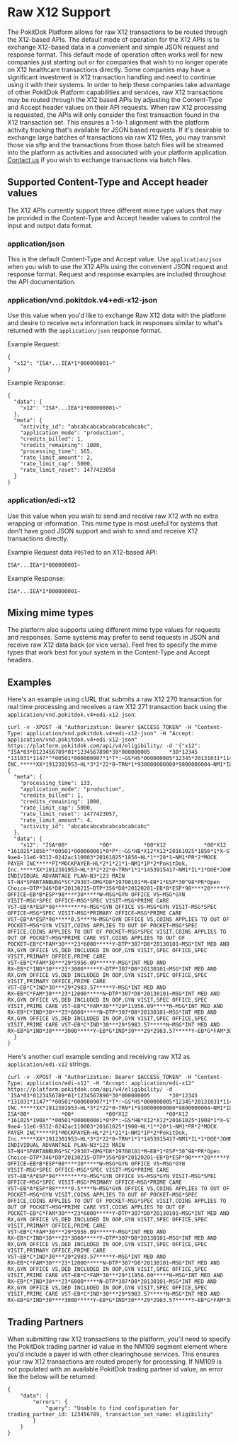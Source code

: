 # Raw X12 Support

The PokitDok Platform allows for raw X12 transactions to be routed through the X12-based APIs.
The default mode of operation for the X12 APIs is to exchange X12-based data in a convenient and simple
JSON request and response format.  This default mode of operation often works well for new companies just
starting out or for companies that wish to no longer operate on X12 healthcare transactions directly.
Some companies may have a significant investment in X12 transaction handling and need to continue using it
with their systems.  In order to help these companies take advantage of other PokitDok Platform capabilities
and services, raw X12 transactions may be routed through the X12 based APIs by adjusting the Content-Type
and Accept header values on their API requests.  When raw X12 processing is requested, the APIs will only
consider the first transaction found in the X12 transaction set.   This ensures a 1-to-1 alignment with
the platform activity tracking that's available for JSON based requests.  If it's desirable to exchange
large batches of transactions via raw X12 files, you may transmit those via sftp and the transactions
from those batch files will be streamed into the platform as activities and associated with your platform application.
[Contact us](/contact) if you wish to exchange transactions via batch files.

## Supported Content-Type and Accept header values

The X12 APIs currently support three different mime type values that may be provided in the Content-Type and Accept
header values to control the input and output data format.

### application/json

This is the default Content-Type and Accept value.  Use `application/json` when you wish to use the X12 APIs
using the convenient JSON request and response format.   Request and response examples are included throughout
the API documentation.

### application/vnd.pokitdok.v4+edi-x12-json

Use this value when you'd like to exchange Raw X12 data with the platform and desire to receive `meta` information back
in responses similar to what's returned with the `application/json` response format.

Example Request:
```
{
  "x12": "ISA*...IEA*1*000000001~"
}
```

Example Response:
```
{
  "data": {
    "x12": "ISA*...IEA*1*000000001~"
  },
  "meta": {
    "activity_id": "abcabcabcabcabcabcabcabc",
    "application_mode": "production",
    "credits_billed": 1,
    "credits_remaining": 1000,
    "processing_time": 165,
    "rate_limit_amount": 2,
    "rate_limit_cap": 5000,
    "rate_limit_reset": 1477423058
  }
}
```

### application/edi-x12

Use this value when you wish to send and receive raw X12 with no extra wrapping or information.
This mime type is most useful for systems that don't have good JSON support and wish to send and receive
X12 transactions directly.

Example Request data `POST`ed to an X12-based API:
```
ISA*...IEA*1*000000001~
```

Example Response:
```
ISA*...IEA*1*000000001~
```

## Mixing mime types

The platform also supports using different mime type values for requests and responses.
Some systems may prefer to send requests in JSON and receive raw X12 data back (or vice versa).
Feel free to specify the mime types that work best for your system in the Content-Type and Accept headers.

## Examples


Here's an example using cURL that submits a raw X12 270 transaction for real time processing
and receives a raw X12 271 transaction back using the `application/vnd.pokitdok.v4+edi-x12-json`:


```shell
curl -v -XPOST -H "Authorization: Bearer $ACCESS_TOKEN" -H "Content-Type: application/vnd.pokitdok.v4+edi-x12-json" -H "Accept: application/vnd.pokitdok.v4+edi-x12-json"  https://platform.pokitdok.com/api/v4/eligibility/ -d '{"x12": "ISA*03*0123456789*01*1234567890*30*000000005      *30*12345          *131031*1147*^*00501*000000907*1*T*:~GS*HS*000000005*12345*20131031*1147*1*X*005010X279A1~ST*270*0001*005010X279A1~BHT*0022*13*10001234*20131031*1147~HL*1**20*1~NM1*PR*2*MOCKPAYER*****PI*MOCKPAYER~HL*2*1*21*1~NM1*1P*2*POKITDOK, INC.*****XX*1912301953~HL*3*2*22*0~TRN*1*930000000000*9800000004~NM1*IL*1*DOE*JOHN****MI*00000000001~DMG*D8*19700101~DTP*291*D8*20131031~EQ*30~SE*13*0001~GE*1*1~IEA*1*000000907~"}'
{
  "meta": {
    "processing_time": 133,
    "application_mode": "production",
    "credits_billed": 1,
    "credits_remaining": 1000,
    "rate_limit_cap": 5000,
    "rate_limit_reset": 1477423057,
    "rate_limit_amount": 4,
    "activity_id": "abcabcabcabcabcabcabcabc"
  },
  "data": {
    "x12": "ISA*00*          *00*          *00*X12            *00*X12            *161025*1856*^*00501*000000001*0*P*:~GS*HB*X12*X12*20161025*1856*1*X~ST*271*0001~BHT*0022*13*be0e7966-9ae4-11e6-9312-0242ac110003*20161025*1856~HL*1**20*1~NM1*PR*2*MOCK PAYER INC*****PI*MOCKPAYER~HL*2*1*21*1~NM1*1P*2*PokitDok, Inc.*****XX*1912301953~HL*3*2*22*0~TRN*1*1*1453915417~NM1*IL*1*DOE*JOHN****MI*00000000001~REF*6P*088818801000013*MOCK INDIVIDUAL ADVANTAGE PLAN~N3*123 MAIN ST~N4*SPARTANBURG*SC*29307~DMG*D8*19700101*M~EB*1*ESP*30^98*PR*Open Choice~DTP*346*D8*20130215~DTP*356*D8*20120201~EB*B*ESP*98****20*****Y~MSG*PRIMARY OFFICE~EB*B*ESP*98****30*****W~MSG*GYN OFFICE VS~MSG*GYN VISIT~MSG*SPEC OFFICE~MSG*SPEC VISIT~MSG*PRIME CARE VST~EB*A*ESP*98*********Y~MSG*GYN OFFICE VS~MSG*GYN VISIT~MSG*SPEC OFFICE~MSG*SPEC VISIT~MSG*PRIMARY OFFICE~MSG*PRIME CARE VST~EB*A*ESP*98*****0.5****N~MSG*GYN OFFICE VS,COINS APPLIES TO OUT OF POCKET~MSG*GYN VISIT,COINS APPLIES TO OUT OF POCKET~MSG*SPEC OFFICE,COINS APPLIES TO OUT OF POCKET~MSG*SPEC VISIT,COINS APPLIES TO OUT OF POCKET~MSG*PRIME CARE VST,COINS APPLIES TO OUT OF POCKET~EB*C*FAM*30***23*6000*****Y~DTP*307*D8*20130101~MSG*INT MED AND RX,GYN OFFICE VS,DED INCLUDED IN OOP,GYN VISIT,SPEC OFFICE,SPEC VISIT,PRIMARY OFFICE,PRIME CARE VST~EB*C*FAM*30***29*5956.09*****Y~MSG*INT MED AND RX~EB*C*IND*30***23*3000*****Y~DTP*307*D8*20130101~MSG*INT MED AND RX,GYN OFFICE VS,DED INCLUDED IN OOP,GYN VISIT,SPEC OFFICE,SPEC VISIT,PRIMARY OFFICE,PRIME CARE VST~EB*C*IND*30***29*2983.57*****Y~MSG*INT MED AND RX~EB*C*FAM*30***23*12000*****N~DTP*307*D8*20130101~MSG*INT MED AND RX,GYN OFFICE VS,DED INCLUDED IN OOP,GYN VISIT,SPEC OFFICE,SPEC VISIT,PRIME CARE VST~EB*C*FAM*30***29*11956.09*****N~MSG*INT MED AND RX~EB*C*IND*30***23*6000*****N~DTP*307*D8*20130101~MSG*INT MED AND RX,GYN OFFICE VS,DED INCLUDED IN OOP,GYN VISIT,SPEC OFFICE,SPEC VISIT,PRIME CARE VST~EB*C*IND*30***29*5983.57*****N~MSG*INT MED AND RX~EB*G*IND*30****3000*****Y~EB*G*IND*30***29*2983.57*****Y~EB*G*FAM*30****6000*****Y~EB*G*FAM*30***29*5956.09*****Y~EB*G*IND*30****12500*****N~EB*G*IND*30***29*12483.57*****N~EB*G*FAM*30****25000*****N~EB*G*FAM*30***29*24956.09*****N~SE*66*0001~GE*1*1~IEA*1*000000001~"
  }
}
```

Here's another curl example sending and receiving raw X12 as `application/edi-x12` strings.

```shell
curl -v -XPOST -H "Authorization: Bearer $ACCESS_TOKEN" -H "Content-Type: application/edi-x12" -H "Accept: application/edi-x12"  https://platform.pokitdok.com/api/v4/eligibility/ -d 'ISA*03*0123456789*01*1234567890*30*000000005      *30*12345          *131031*1147*^*00501*000000907*1*T*:~GS*HS*000000005*12345*20131031*1147*1*X*005010X279A1~ST*270*0001*005010X279A1~BHT*0022*13*10001234*20131031*1147~HL*1**20*1~NM1*PR*2*MOCKPAYER*****PI*MOCKPAYER~HL*2*1*21*1~NM1*1P*2*POKITDOK, INC.*****XX*1912301953~HL*3*2*22*0~TRN*1*930000000000*9800000004~NM1*IL*1*DOE*JOHN****MI*00000000001~DMG*D8*19700101~DTP*291*D8*20131031~EQ*30~SE*13*0001~GE*1*1~IEA*1*000000907~'
ISA*00*          *00*          *00*X12            *00*X12            *161025*1908*^*00501*000000001*0*P*:~GS*HB*X12*X12*20161025*1908*1*X~ST*271*0001~BHT*0022*13*be0e7966-9ae4-11e6-9312-0242ac110003*20161025*1908~HL*1**20*1~NM1*PR*2*MOCK PAYER INC*****PI*MOCKPAYER~HL*2*1*21*1~NM1*1P*2*PokitDok, Inc.*****XX*1912301953~HL*3*2*22*0~TRN*1*1*1453915417~NM1*IL*1*DOE*JOHN****MI*00000000001~REF*6P*088818801000013*MOCK INDIVIDUAL ADVANTAGE PLAN~N3*123 MAIN ST~N4*SPARTANBURG*SC*29307~DMG*D8*19700101*M~EB*1*ESP*30^98*PR*Open Choice~DTP*346*D8*20130215~DTP*356*D8*20120201~EB*B*ESP*98****20*****Y~MSG*PRIMARY OFFICE~EB*B*ESP*98****30*****W~MSG*GYN OFFICE VS~MSG*GYN VISIT~MSG*SPEC OFFICE~MSG*SPEC VISIT~MSG*PRIME CARE VST~EB*A*ESP*98*********Y~MSG*GYN OFFICE VS~MSG*GYN VISIT~MSG*SPEC OFFICE~MSG*SPEC VISIT~MSG*PRIMARY OFFICE~MSG*PRIME CARE VST~EB*A*ESP*98*****0.5****N~MSG*GYN OFFICE VS,COINS APPLIES TO OUT OF POCKET~MSG*GYN VISIT,COINS APPLIES TO OUT OF POCKET~MSG*SPEC OFFICE,COINS APPLIES TO OUT OF POCKET~MSG*SPEC VISIT,COINS APPLIES TO OUT OF POCKET~MSG*PRIME CARE VST,COINS APPLIES TO OUT OF POCKET~EB*C*FAM*30***23*6000*****Y~DTP*307*D8*20130101~MSG*INT MED AND RX,GYN OFFICE VS,DED INCLUDED IN OOP,GYN VISIT,SPEC OFFICE,SPEC VISIT,PRIMARY OFFICE,PRIME CARE VST~EB*C*FAM*30***29*5956.09*****Y~MSG*INT MED AND RX~EB*C*IND*30***23*3000*****Y~DTP*307*D8*20130101~MSG*INT MED AND RX,GYN OFFICE VS,DED INCLUDED IN OOP,GYN VISIT,SPEC OFFICE,SPEC VISIT,PRIMARY OFFICE,PRIME CARE VST~EB*C*IND*30***29*2983.57*****Y~MSG*INT MED AND RX~EB*C*FAM*30***23*12000*****N~DTP*307*D8*20130101~MSG*INT MED AND RX,GYN OFFICE VS,DED INCLUDED IN OOP,GYN VISIT,SPEC OFFICE,SPEC VISIT,PRIME CARE VST~EB*C*FAM*30***29*11956.09*****N~MSG*INT MED AND RX~EB*C*IND*30***23*6000*****N~DTP*307*D8*20130101~MSG*INT MED AND RX,GYN OFFICE VS,DED INCLUDED IN OOP,GYN VISIT,SPEC OFFICE,SPEC VISIT,PRIME CARE VST~EB*C*IND*30***29*5983.57*****N~MSG*INT MED AND RX~EB*G*IND*30****3000*****Y~EB*G*IND*30***29*2983.57*****Y~EB*G*FAM*30****6000*****Y~EB*G*FAM*30***29*5956.09*****Y~EB*G*IND*30****12500*****N~EB*G*IND*30***29*12483.57*****N~EB*G*FAM*30****25000*****N~EB*G*FAM*30***29*24956.09*****N~SE*66*0001~GE*1*1~IEA*1*000000001~
```


## Trading Partners

When submitting raw X12 transactions to the platform, you'll need to specify the PokitDok trading partner
id value in the NM109 segment element where you'd include a payer id with other clearinghouse services.
This ensures your raw X12 transactions are routed properly for processing.
If NM109 is not populated with an available PokitDok trading partner id value, an error like the below will be returned:

```
{
    "data": {
        "errors": {
            "query": "Unable to find configuration for trading_partner_id: 123456789, transaction_set_name: eligibility"
        }
    }
}    
```